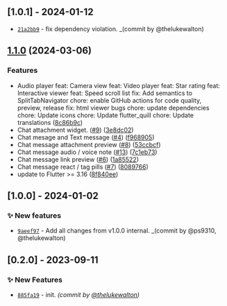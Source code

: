 ## [1.0.1] - 2024-01-12

- [`21a2bb9`](https://github.com/ZebraDevs/zds_flutter/commit/21a2bb9905cbedf381cb04cf37b31fc4c12275d8) - fix dependency violation. \_(commit by @thelukewalton)

## [1.1.0](https://github.com/zebrafed/zds_flutter/compare/v1.0.1...v1.1.0) (2024-03-06)


### Features

* Audio player feat: Camera view feat: Video player feat: Star rating feat: Interactive viewer feat: Speed scroll list fix: Add semantics to SplitTabNavigator chore: enable GitHub actions for code quality, preview, release fix: html viewer bugs chore: update dependencies chore: Update icons chore: Update flutter_quill  chore: Update translations ([8c86b9c](https://github.com/zebrafed/zds_flutter/commit/8c86b9ce527ea64124c4f675bb7752ee0f6144b2))
* Chat attachment widget. ([#9](https://github.com/zebrafed/zds_flutter/issues/9)) ([3e8dc02](https://github.com/zebrafed/zds_flutter/commit/3e8dc02a609b9c13f4516ef853b70c7fb89cda03))
* Chat mesage and Text message ([#4](https://github.com/zebrafed/zds_flutter/issues/4)) ([f968905](https://github.com/zebrafed/zds_flutter/commit/f968905114c7592654564497abdfef9a4ec4d67e))
* Chat message attachment preview ([#8](https://github.com/zebrafed/zds_flutter/issues/8)) ([53ccbcf](https://github.com/zebrafed/zds_flutter/commit/53ccbcf235e8569ef986e95e41cb185a477a5fe7))
* Chat message audio / voice note ([#13](https://github.com/zebrafed/zds_flutter/issues/13)) ([7c1eb73](https://github.com/zebrafed/zds_flutter/commit/7c1eb737d4e57e3cbef899beb302793532e7c4f9))
* Chat message link preview ([#6](https://github.com/zebrafed/zds_flutter/issues/6)) ([1a85522](https://github.com/zebrafed/zds_flutter/commit/1a85522e28782c5a64dd4253077a45cec266ff63))
* Chat message react / tag pills ([#7](https://github.com/zebrafed/zds_flutter/issues/7)) ([8089766](https://github.com/zebrafed/zds_flutter/commit/80897668d410827a38fe5ddd2ea3fb69bffc358c))
* update to Flutter &gt;= 3.16 ([8f840ee](https://github.com/zebrafed/zds_flutter/commit/8f840ee07171eafbfac7978c51b8a5063d7a7e25))

## [1.0.0] - 2024-01-02

### :sparkles: New features

- [`9aeef97`](https://github.com/ZebraDevs/zds_flutter/commit/9aeef974505dd462610ff82675395400373d23be) - Add all changes from v1.0.0 internal. \_(commit by @ps9310, @thelukewalton)

## [0.2.0] - 2023-09-11

### :sparkles: New Features

- [`885fa19`](https://github.com/zebradevs/zds-flutter/commit/885fa19d4d0ec4426a259b61cb828b6c9fac175e) - init. _(commit by [@thelukewalton](https://github.com/thelukewalton))_
